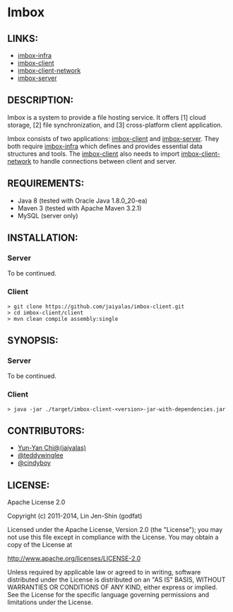 # Imbox

## LINKS:

* [imbox-infra](https://github.com/jaiyalas/imbox-infra)
* [imbox-client](https://github.com/jaiyalas/imbox-client)
* [imbox-client-network](https://github.com/teddywinglee/imbox-client-network)
* [imbox-server](https://github.com/teddywinglee/imbox-server)

## DESCRIPTION:

Imbox is a system to provide a file hosting service. It offers [1] cloud storage, [2] file synchronization, and [3] cross-platform client application.

Imbox consists of two applications: [imbox-client](https://github.com/jaiyalas/imbox-client) and [imbox-server](https://github.com/teddywinglee/imbox-server). They both require [imbox-infra](https://github.com/jaiyalas/imbox-infra) which defines and provides essential data structures and tools. The [imbox-client](https://github.com/jaiyalas/imbox-client) also needs to import [imbox-client-network](https://github.com/teddywinglee/imbox-client-network) to handle connections between client and server.

## REQUIREMENTS:

* Java 8 (tested with Oracle Java 1.8.0_20-ea) 
* Maven 3 (tested with Apache Maven 3.2.1)
* MySQL (server only)

## INSTALLATION:

### Server

To be continued.

### Client

    > git clone https://github.com/jaiyalas/imbox-client.git
    > cd imbox-client/client
    > mvn clean compile assembly:single

## SYNOPSIS:

### Server

To be continued.

### Client

    > java -jar ./target/imbox-client-<version>-jar-with-dependencies.jar

## CONTRIBUTORS:

* [Yun-Yan Chi@(jaiyalas)](https://github.com/jaiyalas)
* [@teddywinglee](https://github.com/teddywinglee)
* [@cindyboy](https://github.com/cindyboy)

## LICENSE:

Apache License 2.0

Copyright (c) 2011-2014, Lin Jen-Shin (godfat)

Licensed under the Apache License, Version 2.0 (the "License");
you may not use this file except in compliance with the License.
You may obtain a copy of the License at

<http://www.apache.org/licenses/LICENSE-2.0>

Unless required by applicable law or agreed to in writing, software
distributed under the License is distributed on an "AS IS" BASIS,
WITHOUT WARRANTIES OR CONDITIONS OF ANY KIND, either express or implied.
See the License for the specific language governing permissions and
limitations under the License.